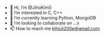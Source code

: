 - 👋 Hi, I’m @JihoKim0
- 👀 I’m interested in C, C++
- 🌱 I’m currently learning Python, MongoDB
- 💞️ I’m looking to collaborate on ...x
- 📫 How to reach me kjhjuli200e@gmail.com

<!---
JihoKim0/JihoKim0 is a ✨ special ✨ repository because its `README.md` (this file) appears on your GitHub profile.
You can click the Preview link to take a look at your changes.
--->
